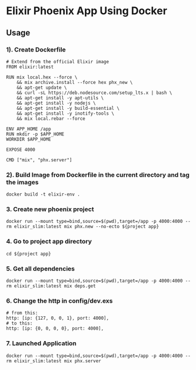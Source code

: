 # Elixir Phoenix App Using Docker

## Usage

###  1). Create Dockerfile

```
# Extend from the official Elixir image
FROM elixir:latest

RUN mix local.hex --force \
    && mix archive.install --force hex phx_new \
    && apt-get update \
    && curl -sL https://deb.nodesource.com/setup_lts.x | bash \
    && apt-get install -y apt-utils \
    && apt-get install -y nodejs \
    && apt-get install -y build-essential \
    && apt-get install -y inotify-tools \
    && mix local.rebar --force

ENV APP_HOME /app
RUN mkdir -p $APP_HOME
WORKDIR $APP_HOME

EXPOSE 4000

CMD ["mix", "phx.server"]

```

### 2). Build Image from Dockerfile in the current directory and tag the images

```
docker build -t elixir-env .
```
### 3. Create new phoenix project
```
docker run --mount type=bind,source=$(pwd),target=/app -p 4000:4000 --rm elixir_slim:latest mix phx.new --no-ecto ${project app}
```
### 4. Go to project app directory
```
cd ${project app}
```
### 5. Get all dependencies
```
docker run --mount type=bind,source=$(pwd),target=/app -p 4000:4000 --rm elixir_slim:latest mix deps.get
```
### 6. Change the http in config/dev.exs
```
# from this:
http: [ip: {127, 0, 0, 1}, port: 4000],
# to this:
http: [ip: {0, 0, 0, 0}, port: 4000],
```
### 7. Launched Application
```
docker run --mount type=bind,source=$(pwd),target=/app -p 4000:4000 --rm elixir_slim:latest mix phx.server
```

